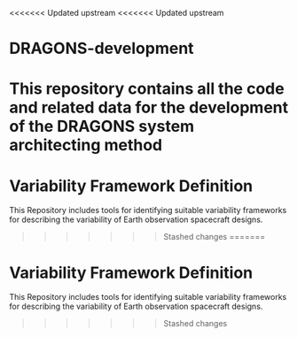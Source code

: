 <<<<<<< Updated upstream
<<<<<<< Updated upstream
# DRAGONS-development
 This repository contains all the code and related data for the development of the DRAGONS system architecting method
=======
# Variability Framework Definition
This Repository includes tools for identifying suitable variability frameworks for describing the variability of Earth observation spacecraft designs.
>>>>>>> Stashed changes
=======
# Variability Framework Definition
This Repository includes tools for identifying suitable variability frameworks for describing the variability of Earth observation spacecraft designs.
>>>>>>> Stashed changes
